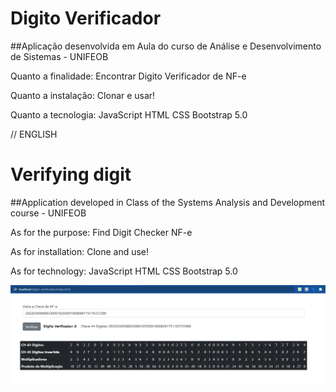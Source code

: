 # Digito Verificador
##Aplicação desenvolvida em Aula do curso de Análise e Desenvolvimento de Sistemas - UNIFEOB

Quanto a finalidade:
 Encontrar Digito Verificador de NF-e

Quanto a instalação:
 Clonar e usar!

Quanto a tecnologia:
 JavaScript
 HTML
 CSS
 Bootstrap 5.0
 
 // ENGLISH
 
# Verifying digit
##Application developed in Class of the Systems Analysis and Development course - UNIFEOB

As for the purpose:
  Find Digit Checker NF-e

As for installation:
  Clone and use!

As for technology:
  JavaScript
  HTML
  CSS
  Bootstrap 5.0
  
  ![alt Print of Result Application](result.PNG)
